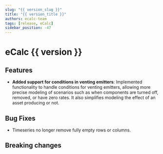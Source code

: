 ```yaml
---
slug: "{{ version_slug }}"
title: "{{ version_title }}"
authors: ecalc-team
tags: [release, eCalc]
sidebar_position: -47
---
```


# eCalc {{ version }}

## Features
- **Added support for conditions in venting emitters**: Implemented functionality to handle conditions for venting emitters, allowing more precise modeling of scenarios such as when components are turned off, removed, or have zero rates. It also simplifies modeling the effect of an asset producing or not.

## Bug Fixes

* Timeseries no longer remove fully empty rows or columns.

## Breaking changes

